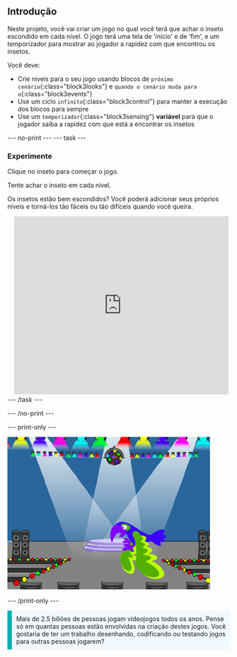 ## Introdução

Neste projeto, você vai criar um jogo no qual você terá que achar o inseto escondido em cada nível. O jogo terá uma tela de 'início' e de 'fim', e um temporizador para mostrar ao jogador a rapidez com que encontrou os insetos.

Você deve:
+ Crie níveis para o seu jogo usando blocos de `próximo cenário`{:class="block3looks"} e `quando o cenário muda para o`{:class="block3events"}
+ Use um ciclo `infinito`{:class="block3control"} para manter a execução dos blocos para sempre
+ Use um `temporizador`{:class="block3sensing"} **variável** para que o jogador saiba a rapidez com que está a encontrar os insetos

--- no-print --- --- task ---
### Experimente
<div style="display: flex; flex-wrap: wrap">
<div style="flex-basis: 200px; flex-grow: 1">  
Clique no inseto para começar o jogo.

Tente achar o inseto em cada nível.

Os insetos estão bem escondidos? Você poderá adicionar seus próprios níveis e torná-los tão fáceis ou tão difíceis quando você queira.

</div>
<div class="scratch-preview" style="margin-left: 15px;">
  <iframe allowtransparency="true" width="485" height="402" src="https://scratch.mit.edu/projects/embed/606940456/?autostart=false" frameborder="0"></iframe>
</div>
</div>
--- /task ---

--- /no-print ---

--- print-only ---

![O projeto concluído.](images/showcase_static.png)

--- /print-only ---

<p style="border-left: solid; border-width:10px; border-color: #0faeb0; background-color: aliceblue; padding: 10px;">
Mais de 2.5 biliões de pessoas jogam videojogos todos os anos. Pense só em quantas pessoas estão envolvidas na criação destes jogos. Você gostaria de ter um trabalho desenhando, codificando ou testando jogos para outras pessoas jogarem? 
</p>
